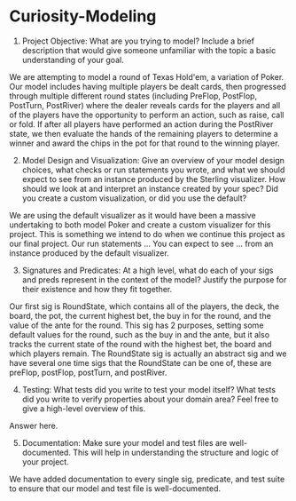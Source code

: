 # Curiosity-Modeling

1. Project Objective: What are you trying to model? Include a brief description that would give someone unfamiliar with the topic a basic understanding of your goal.

We are attempting to model a round of Texas Hold'em, a variation of Poker. Our model includes having multiple players be dealt cards, then progressed through multiple different round states (including PreFlop, PostFlop, PostTurn, PostRiver) where the dealer reveals cards for the players and all of the players have the opportunity to perform an action, such as raise, call or fold. If after all players have performed an action during the PostRiver state, we then evaluate the hands of the remaining players to determine a winner and award the chips in the pot for that round to the winning player.

2. Model Design and Visualization: Give an overview of your model design choices, what checks or run statements you wrote, and what we should expect to see from an instance produced by the Sterling visualizer. How should we look at and interpret an instance created by your spec? Did you create a custom visualization, or did you use the default?

We are using the default visualizer as it would have been a massive undertaking to both model Poker and create a custom visualizer for this project. This is something we intend to do when we continue this project as our final project. Our run statements ... You can expect to see ... from an instance produced by the default visualizer. 

3. Signatures and Predicates: At a high level, what do each of your sigs and preds represent in the context of the model? Justify the purpose for their existence and how they fit together.

Our first sig is RoundState, which contains all of the players, the deck, the board, the pot, the current highest bet, the buy in for the round, and the value of the ante for the round. This sig has 2 purposes, setting some default values for the round, such as the buy in and the ante, but it also tracks the current state of the round with the highest bet, the board and which players remain. The RoundState sig is actually an abstract sig and we have several one time sigs that the RoundState can be one of, these are preFlop, postFlop, postTurn, and postRiver. 

4. Testing: What tests did you write to test your model itself? What tests did you write to verify properties about your domain area? Feel free to give a high-level overview of this.

Answer here.

5. Documentation: Make sure your model and test files are well-documented. This will help in understanding the structure and logic of your project.

We have added documentation to every single sig, predicate, and test suite to ensure that our model and test file is well-documented. 